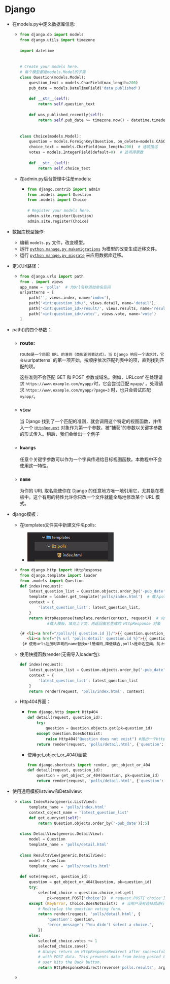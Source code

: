 # Django

+ 在models.py中定义数据库信息:

  + ```python
    from django.db import models
    from django.utils import timezone
    
    import datetime
    
    
    # Create your models here.
    # 每个模型都是models.Model的子类
    class Question(models.Model):
        question_text = models.CharField(max_length=200)
        pub_date = models.DateTimeField('data published')
    
        def __str__(self):
            return self.question_text
    
        def was_published_recently(self):
            return self.pub_date >= timezone.now() - datetime.timedelta(days=1)  # 判断添加时间是否为一天内的
    
    
    class Choice(models.Model):
        question = models.ForeignKey(Question, on_delete=models.CASCADE)  # 设置外键，并且绑定级联删除
        choice_text = models.CharField(max_length=200)  # 选项描述
        votes = models.IntegerField(default=0)  # 选项得票数
    
        def __str__(self):
            return self.choice_text
    ```

  + 在admin.py后台管理中注册models:

    + ```python
      from django.contrib import admin
      from .models import Question
      from .models import Choice
      
      # Register your models here.
      admin.site.register(Question)
      admin.site.register(Choice)
      ```

+ 数据库模型操作:
  + 编辑 `models.py` 文件，改变模型。
  + 运行 [`python manage.py makemigrations`](https://docs.djangoproject.com/zh-hans/2.1/ref/django-admin/#django-admin-makemigrations) 为模型的改变生成迁移文件。
  + 运行 [`python manage.py migrate`](https://docs.djangoproject.com/zh-hans/2.1/ref/django-admin/#django-admin-migrate) 来应用数据库迁移。
  
+ 定义Url路径：

  + ```python
    from django.urls import path
    from . import views
    app_name = 'polls'  # 为Url名称添加命名空间
    urlpatterns = [
        path('', views.index, name='index'),
        path('<int:question_id>/', views.detail, name='detail'),
        path('<int:question_id>/result/', views.results, name='results'),
        path('<int:question_id>/vote/', views.vote, name='vote')
    ]
    ```

+ path()的四个参数：

  + ###  route:

    route` 是一个匹配 URL 的准则（类似正则表达式）。当 Django 响应一个请求时，它会从 `urlpatterns` 的第一项开始，按顺序依次匹配列表中的项，直到找到匹配的项。

    这些准则不会匹配 GET 和 POST 参数或域名。例如，URLconf 在处理请求 `https://www.example.com/myapp/`时，它会尝试匹配 `myapp/` 。处理请求 `https://www.example.com/myapp/?page=3` 时，也只会尝试匹配 `myapp/`。

  + ###  `view`

    当 Django 找到了一个匹配的准则，就会调用这个特定的视图函数，并传入一个 [`HttpRequest`](https://docs.djangoproject.com/zh-hans/2.1/ref/request-response/#django.http.HttpRequest) 对象作为第一个参数，被“捕获”的参数以关键字参数的形式传入。稍后，我们会给出一个例子

  + ###  `kwargs`

    任意个关键字参数可以作为一个字典传递给目标视图函数。本教程中不会使用这一特性。

  + ###  `name`

    为你的 URL 取名能使你在 Django 的任意地方唯一地引用它，尤其是在模板中。这个有用的特性允许你只改一个文件就能全局地修改某个 URL 模式。

+ django模板：

  + 在templates文件夹中新建文件名polls:

    + ![1560861270715](../../images/1560861270715.png)

  + ```python
    from django.http import HttpResponse
    from django.template import loader 
    from .models import Question
    def index(request):
        latest_question_list = Question.objects.order_by('-pub_date')[:5] 
        template = loader.get_template('polls/index.html')  # 载入polls/index.html模板文件
        context = {
            'latest_question_list': latest_question_list, 
        }												 
        return HttpResponse(template.render(context, request))  # 向模板文件传递context上下文对象
    			#载入模板，填充上下文，再返回由它生成的 HttpResponse 对象
    ```

    ```html
    {# <li><a href="/polls/{{ question.id }}/">{{ question.question_text }}</a></li>#}
       <li><a href="{% url 'polls:detail' question.id %}">{{ question.question_text }}</a></li>
     {# 使用urls注册时声明的name替换url硬编码,降低耦合,polls是命名空间，防止命名冲突 #}
    
    ```

  + 使用快捷函数render(无需导入loader包):

    ```python
    def index(request):
        latest_question_list = Question.objects.order_by('-pub_date')[0:5]
        context = {
            'latest_question_list': latest_question_list
        }
        return render(request, 'polls/index.html', context)
    ```

  + Http404界面：

    + ```python
      from django.http import Http404
      def detail(request, question_id):
          try:
              question = Question.objects.get(pk=question_id)
          except Question.DoesNotExist:
              raise Http404("Question does not exist") #抛出一个http404异常 相当于java中的throw
          return render(request, 'polls/detail.html', {'question': question})
      ```

    + 使用get_object_or_404()函数

      ```python
      from django.shortcuts import render, get_object_or_404
      def detail(request, question_id):
          question = get_object_or_404(Question, pk=question_id)
          return render(request, 'polls/detail.html', {'question': question})
      ```

      

+ 使用通用模板listview和Detailview:

  + ```python
    class IndexView(generic.ListView):
        template_name = 'polls/index.html'
        context_object_name = 'latest_question_list'
        def get_queryset(self):
            return Question.objects.order_by('-pub_date')[:5]
        
    class DetailView(generic.DetailView):
        model = Question
        template_name = 'polls/detail.html'
        
    class ResultsView(generic.DetailView):
        model = Question
        template_name = 'polls/results.html'
        
    def vote(request, question_id):
        question = get_object_or_404(Question, pk=question_id)
        try:
            selected_choice = question.choice_set.get(
                pk=request.POST['choice'])  # request.POST['choice'] 以字符串形式返回选择的 Choice 的 ID。 request.POST 的值永远是字符串。
        except (KeyError, Choice.DoesNotExist):  # 当用户没有选择就进行提交时
            # Redisplay the question voting form.
            return render(request, 'polls/detail.html', {
                'question': question,
                'error_message': "You didn't select a choice.",
            })
        else:
            selected_choice.votes += 1
            selected_choice.save()
            # Always return an HttpResponseRedirect after successfully dealing
            # with POST data. This prevents data from being posted twice if a
            # user hits the Back button.
            return HttpResponseRedirect(reverse('polls:results', args=(question.id,)))  # reverse() 加载url的name属性
    ```

  + 
